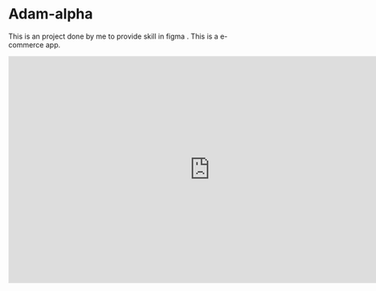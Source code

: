 # Adam-alpha
This is an project done by me to provide skill in figma . This is a e-commerce app.




<iframe style="border: 1px solid rgba(0, 0, 0, 0.1);" width="800" height="450" src="https://embed.figma.com/design/LkexBXts0C89vn0S1W4KjC/Adam-Alpha?node-id=0-1&embed-host=share" allowfullscreen></iframe>
